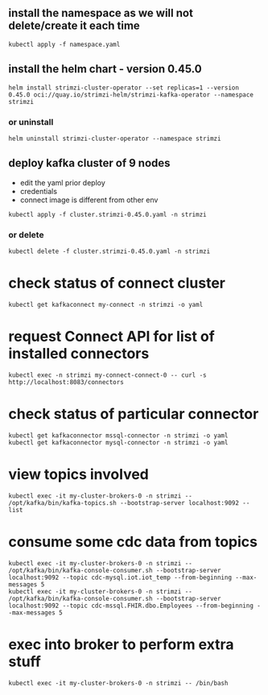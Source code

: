 ## install the namespace as we will not delete/create it each time
```
kubectl apply -f namespace.yaml
```

## install the helm chart - version 0.45.0
```
helm install strimzi-cluster-operator --set replicas=1 --version 0.45.0 oci://quay.io/strimzi-helm/strimzi-kafka-operator --namespace strimzi
```

### or uninstall
```
helm uninstall strimzi-cluster-operator --namespace strimzi
```

## deploy kafka cluster of 9 nodes
* edit the yaml prior deploy
* credentials
* connect image is different from other env
```
kubectl apply -f cluster.strimzi-0.45.0.yaml -n strimzi
```

### or delete
```
kubectl delete -f cluster.strimzi-0.45.0.yaml -n strimzi
```

# check status of connect cluster
```
kubectl get kafkaconnect my-connect -n strimzi -o yaml
```

# request Connect API for list of installed connectors
```
kubectl exec -n strimzi my-connect-connect-0 -- curl -s http://localhost:8083/connectors
```

# check status of particular connector
```
kubectl get kafkaconnector mssql-connector -n strimzi -o yaml
kubectl get kafkaconnector mysql-connector -n strimzi -o yaml
```

# view topics involved
```
kubectl exec -it my-cluster-brokers-0 -n strimzi -- /opt/kafka/bin/kafka-topics.sh --bootstrap-server localhost:9092 --list
```

# consume some cdc data from topics
```
kubectl exec -it my-cluster-brokers-0 -n strimzi -- /opt/kafka/bin/kafka-console-consumer.sh --bootstrap-server localhost:9092 --topic cdc-mysql.iot.iot_temp --from-beginning --max-messages 5
kubectl exec -it my-cluster-brokers-0 -n strimzi -- /opt/kafka/bin/kafka-console-consumer.sh --bootstrap-server localhost:9092 --topic cdc-mssql.FHIR.dbo.Employees --from-beginning --max-messages 5
```

# exec into broker to perform extra stuff
```
kubectl exec -it my-cluster-brokers-0 -n strimzi -- /bin/bash
```
